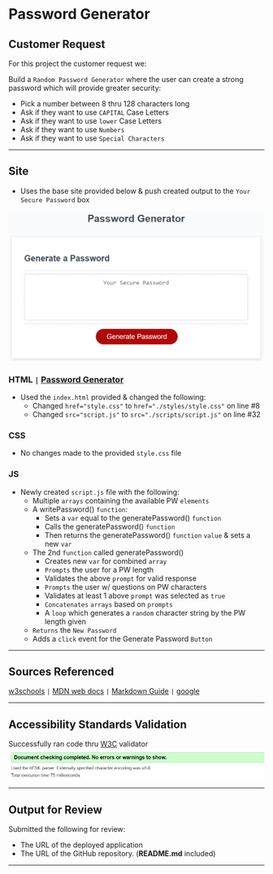 # Password Generator

## Customer Request

For this project the customer request we:

Build a `Random Password Generator` where the user can create a strong password which will provide greater security:

- Pick a number between 8 thru 128 characters long
- Ask if they want to use `CAPITAL` Case Letters
- Ask if they want to use `lower` Case Letters
- Ask if they want to use `Numbers`
- Ask if they want to use `Special Characters`

---

## Site

- Uses the base site provided below & push created output to the `Your Secure Password` box

![Base SIte](./images/passwordGenerator.png)

### HTML `|` [**Password Generator**](https://michellemcconville.github.io/03-password-generator/)

- Used the `index.html` provided & changed the following:
  - Changed `href="style.css"` to `href="./styles/style.css"` on line #8
  - Changed `src="script.js"` to `src="./scripts/script.js"` on line #32

### CSS

- No changes made to the provided `style.css` file

### JS

- Newly created `script.js` file with the following:
  - Multiple `arrays` containing the available PW `elements`
  - A writePassword() `function`:
    - Sets a `var` equal to the generatePassword() `function`
    - Calls the generatePassword() `function`
    - Then returns the generatePassword() `function` `value` & sets a new `var`
  - The 2nd `function` called generatePassword()
    - Creates new `var` for combined `array`
    - `Prompts` the user for a PW length
    - Validates the above `prompt` for valid response
    - `Prompts` the user w/ questions on PW characters
    - Validates at least 1 above `prompt` was selected as `true`
    - `Concatenates` `arrays` based on `prompts`
    - A `loop` which generates a `random` character string by the  PW length given
  - `Returns` the `New Password`
  - Adds a `click` event for the Generate Password `Button`

---

## Sources Referenced

[w3schools](https://www.w3schools.com/) `|`
[MDN web docs](https://developer.mozilla.org/en-US/) `|`
[Markdown Guide](https://www.markdownguide.org/) `|`
[google](https://www.google.com/)

---

## Accessibility Standards Validation

Successfully ran code thru [W3C](https://validator.w3.org/) validator
![Validation Results](./images/03-w3c-Success.png)

---

## Output for Review

Submitted the following for review:

- The URL of the deployed application
- The URL of the GitHub repository. (**README.md** included)

---
